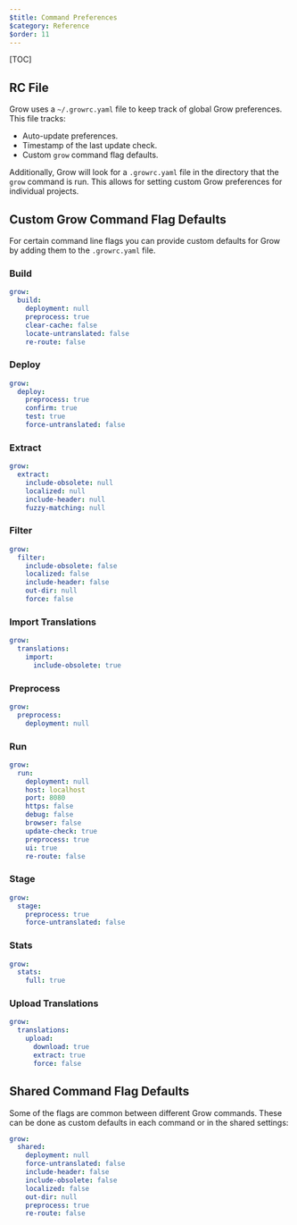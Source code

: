 ```yaml
---
$title: Command Preferences
$category: Reference
$order: 11
---
```

[TOC]

## RC File

Grow uses a `~/.growrc.yaml` file to keep track of global Grow preferences. This file tracks:

- Auto-update preferences.
- Timestamp of the last update check.
- Custom `grow` command flag defaults.

Additionally, Grow will look for a `.growrc.yaml` file in the directory that the `grow` command is run. This allows for setting custom Grow preferences for individual projects.

## Custom Grow Command Flag Defaults

For certain command line flags you can provide custom defaults for Grow by adding them to the `.growrc.yaml` file.

### Build

```yaml
grow:
  build:
    deployment: null
    preprocess: true
    clear-cache: false
    locate-untranslated: false
    re-route: false
```

### Deploy

```yaml
grow:
  deploy:
    preprocess: true
    confirm: true
    test: true
    force-untranslated: false
```

### Extract

```yaml
grow:
  extract:
    include-obsolete: null
    localized: null
    include-header: null
    fuzzy-matching: null
```

### Filter

```yaml
grow:
  filter:
    include-obsolete: false
    localized: false
    include-header: false
    out-dir: null
    force: false
```

### Import Translations

```yaml
grow:
  translations:
    import:
      include-obsolete: true
```

### Preprocess

```yaml
grow:
  preprocess:
    deployment: null
```

### Run

```yaml
grow:
  run:
    deployment: null
    host: localhost
    port: 8080
    https: false
    debug: false
    browser: false
    update-check: true
    preprocess: true
    ui: true
    re-route: false
```

### Stage

```yaml
grow:
  stage:
    preprocess: true
    force-untranslated: false
```

### Stats

```yaml
grow:
  stats:
    full: true
```

### Upload Translations

```yaml
grow:
  translations:
    upload:
      download: true
      extract: true
      force: false
```

## Shared Command Flag Defaults

Some of the flags are common between different Grow commands. These can be done as custom defaults in each command or in the shared settings:

```yaml
grow:
  shared:
    deployment: null
    force-untranslated: false
    include-header: false
    include-obsolete: false
    localized: false
    out-dir: null
    preprocess: true
    re-route: false
```
